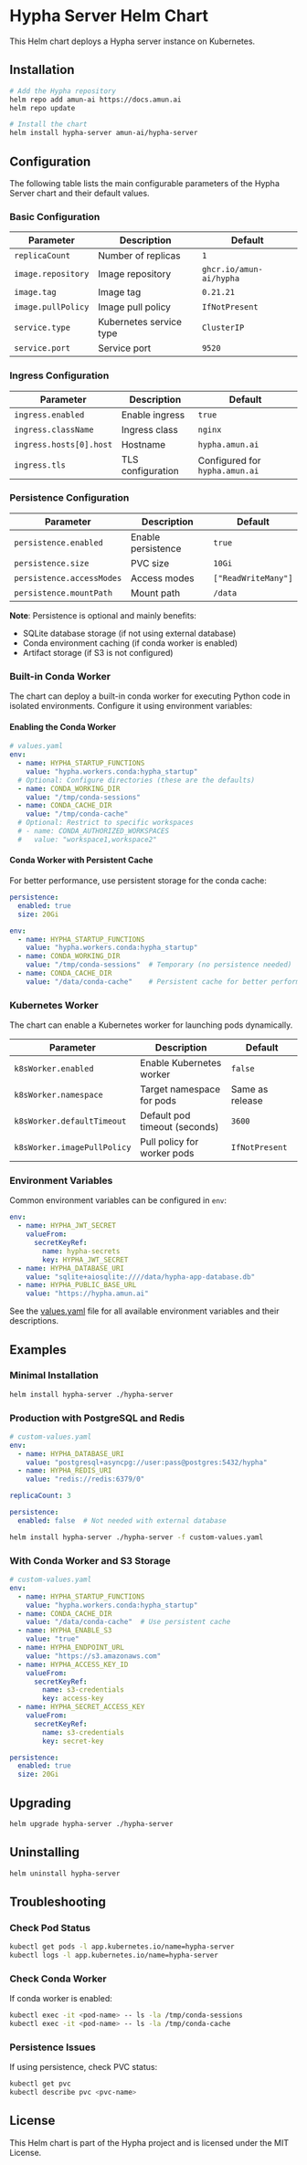 # Hypha Server Helm Chart

This Helm chart deploys a Hypha server instance on Kubernetes.

## Installation

```bash
# Add the Hypha repository
helm repo add amun-ai https://docs.amun.ai
helm repo update

# Install the chart
helm install hypha-server amun-ai/hypha-server
```

## Configuration

The following table lists the main configurable parameters of the Hypha Server chart and their default values.

### Basic Configuration

| Parameter | Description | Default |
|-----------|-------------|---------|
| `replicaCount` | Number of replicas | `1` |
| `image.repository` | Image repository | `ghcr.io/amun-ai/hypha` |
| `image.tag` | Image tag | `0.21.21` |
| `image.pullPolicy` | Image pull policy | `IfNotPresent` |
| `service.type` | Kubernetes service type | `ClusterIP` |
| `service.port` | Service port | `9520` |

### Ingress Configuration

| Parameter | Description | Default |
|-----------|-------------|---------|
| `ingress.enabled` | Enable ingress | `true` |
| `ingress.className` | Ingress class | `nginx` |
| `ingress.hosts[0].host` | Hostname | `hypha.amun.ai` |
| `ingress.tls` | TLS configuration | Configured for `hypha.amun.ai` |

### Persistence Configuration

| Parameter | Description | Default |
|-----------|-------------|---------|
| `persistence.enabled` | Enable persistence | `true` |
| `persistence.size` | PVC size | `10Gi` |
| `persistence.accessModes` | Access modes | `["ReadWriteMany"]` |
| `persistence.mountPath` | Mount path | `/data` |

**Note**: Persistence is optional and mainly benefits:
- SQLite database storage (if not using external database)
- Conda environment caching (if conda worker is enabled)
- Artifact storage (if S3 is not configured)

### Built-in Conda Worker

The chart can deploy a built-in conda worker for executing Python code in isolated environments. Configure it using environment variables:

#### Enabling the Conda Worker

```yaml
# values.yaml
env:
  - name: HYPHA_STARTUP_FUNCTIONS
    value: "hypha.workers.conda:hypha_startup"
  # Optional: Configure directories (these are the defaults)
  - name: CONDA_WORKING_DIR
    value: "/tmp/conda-sessions"
  - name: CONDA_CACHE_DIR
    value: "/tmp/conda-cache"
  # Optional: Restrict to specific workspaces
  # - name: CONDA_AUTHORIZED_WORKSPACES
  #   value: "workspace1,workspace2"
```

#### Conda Worker with Persistent Cache

For better performance, use persistent storage for the conda cache:

```yaml
persistence:
  enabled: true
  size: 20Gi

env:
  - name: HYPHA_STARTUP_FUNCTIONS
    value: "hypha.workers.conda:hypha_startup"
  - name: CONDA_WORKING_DIR
    value: "/tmp/conda-sessions"  # Temporary (no persistence needed)
  - name: CONDA_CACHE_DIR
    value: "/data/conda-cache"    # Persistent cache for better performance
```

### Kubernetes Worker

The chart can enable a Kubernetes worker for launching pods dynamically.

| Parameter | Description | Default |
|-----------|-------------|---------|
| `k8sWorker.enabled` | Enable Kubernetes worker | `false` |
| `k8sWorker.namespace` | Target namespace for pods | Same as release |
| `k8sWorker.defaultTimeout` | Default pod timeout (seconds) | `3600` |
| `k8sWorker.imagePullPolicy` | Pull policy for worker pods | `IfNotPresent` |

### Environment Variables

Common environment variables can be configured in `env`:

```yaml
env:
  - name: HYPHA_JWT_SECRET
    valueFrom:
      secretKeyRef:
        name: hypha-secrets
        key: HYPHA_JWT_SECRET
  - name: HYPHA_DATABASE_URI
    value: "sqlite+aiosqlite:////data/hypha-app-database.db"
  - name: HYPHA_PUBLIC_BASE_URL
    value: "https://hypha.amun.ai"
```

See the [values.yaml](values.yaml) file for all available environment variables and their descriptions.

## Examples

### Minimal Installation

```bash
helm install hypha-server ./hypha-server
```

### Production with PostgreSQL and Redis

```yaml
# custom-values.yaml
env:
  - name: HYPHA_DATABASE_URI
    value: "postgresql+asyncpg://user:pass@postgres:5432/hypha"
  - name: HYPHA_REDIS_URI
    value: "redis://redis:6379/0"

replicaCount: 3

persistence:
  enabled: false  # Not needed with external database
```

```bash
helm install hypha-server ./hypha-server -f custom-values.yaml
```

### With Conda Worker and S3 Storage

```yaml
# custom-values.yaml
env:
  - name: HYPHA_STARTUP_FUNCTIONS
    value: "hypha.workers.conda:hypha_startup"
  - name: CONDA_CACHE_DIR
    value: "/data/conda-cache"  # Use persistent cache
  - name: HYPHA_ENABLE_S3
    value: "true"
  - name: HYPHA_ENDPOINT_URL
    value: "https://s3.amazonaws.com"
  - name: HYPHA_ACCESS_KEY_ID
    valueFrom:
      secretKeyRef:
        name: s3-credentials
        key: access-key
  - name: HYPHA_SECRET_ACCESS_KEY
    valueFrom:
      secretKeyRef:
        name: s3-credentials
        key: secret-key

persistence:
  enabled: true
  size: 20Gi
```

## Upgrading

```bash
helm upgrade hypha-server ./hypha-server
```

## Uninstalling

```bash
helm uninstall hypha-server
```

## Troubleshooting

### Check Pod Status
```bash
kubectl get pods -l app.kubernetes.io/name=hypha-server
kubectl logs -l app.kubernetes.io/name=hypha-server
```

### Check Conda Worker
If conda worker is enabled:
```bash
kubectl exec -it <pod-name> -- ls -la /tmp/conda-sessions
kubectl exec -it <pod-name> -- ls -la /tmp/conda-cache
```

### Persistence Issues
If using persistence, check PVC status:
```bash
kubectl get pvc
kubectl describe pvc <pvc-name>
```

## License

This Helm chart is part of the Hypha project and is licensed under the MIT License.